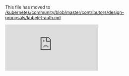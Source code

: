 This file has moved to [/kubernetes/community/blob/master/contributors/design-proposals/kubelet-auth.md](https://github.com/kubernetes/community/blob/master/contributors/design-proposals/kubelet-auth.md)


<!-- BEGIN MUNGE: GENERATED_ANALYTICS -->
[![Analytics](https://kubernetes-site.appspot.com/UA-36037335-10/GitHub/docs/proposals/kubelet-auth.md?pixel)]()
<!-- END MUNGE: GENERATED_ANALYTICS -->
